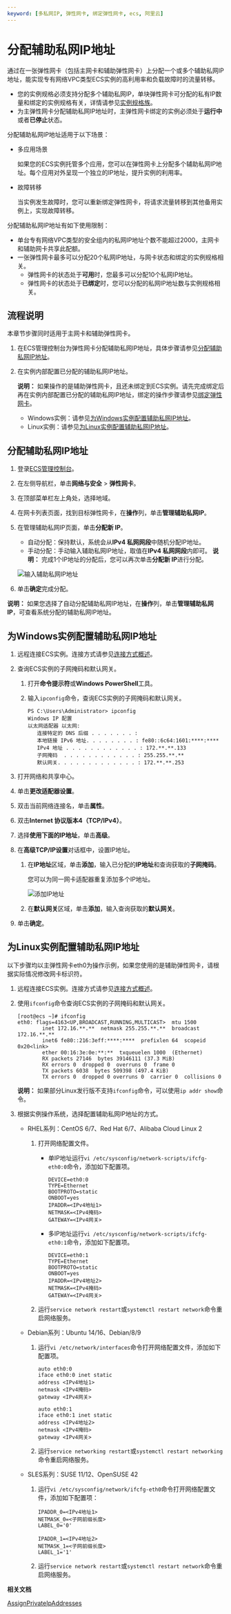 ```yaml
---
keyword: [多私网IP, 弹性网卡, 绑定弹性网卡, ecs, 阿里云]
---
```


# 分配辅助私网IP地址

通过在一张弹性网卡（包括主网卡和辅助弹性网卡）上分配一个或多个辅助私网IP地址，能实现专有网络VPC类型ECS实例的高利用率和负载故障时的流量转移。

-   您的实例规格必须支持分配多个辅助私网IP，单块弹性网卡可分配的私有IP数量和绑定的实例规格有关，详情请参见[实例规格族](/cn.zh-CN/实例/实例规格族.md)。
-   为主弹性网卡分配辅助私网IP地址时，主弹性网卡绑定的实例必须处于**运行中**或者**已停止**状态。

分配辅助私网IP地址适用于以下场景：

-   多应用场景

    如果您的ECS实例托管多个应用，您可以在弹性网卡上分配多个辅助私网IP地址。每个应用对外呈现一个独立的IP地址，提升实例的利用率。

-   故障转移

    当实例发生故障时，您可以重新绑定弹性网卡，将请求流量转移到其他备用实例上，实现故障转移。


分配辅助私网IP地址有如下使用限制：

-   单台专有网络VPC类型的安全组内的私网IP地址个数不能超过2000，主网卡和辅助网卡共享此配额。
-   一张弹性网卡最多可以分配20个私网IP地址，与网卡状态和绑定的实例规格相关。
    -   弹性网卡的状态处于**可用**时，您最多可以分配10个私网IP地址。
    -   弹性网卡的状态处于**已绑定**时，您可以分配的私网IP地址数与实例规格相关。

## 流程说明

本章节步骤同时适用于主网卡和辅助弹性网卡。

1.  在ECS管理控制台为弹性网卡分配辅助私网IP地址，具体步骤请参见[分配辅助私网IP地址](#section_bam_ihj_gsy)。

2.  在实例内部配置已分配的辅助私网IP地址。

    **说明：** 如果操作的是辅助弹性网卡，且还未绑定到ECS实例。请先完成绑定后再在实例内部配置已分配的辅助私网IP地址，绑定的操作步骤请参见[绑定弹性网卡](/cn.zh-CN/网络/弹性网卡/绑定弹性网卡.md)。

    -   Windows实例：请参见[为Windows实例配置辅助私网IP地址](#section_y4b_krk_ggb)。
    -   Linux实例：请参见[为Linux实例配置辅助私网IP地址](#section_b2x_hlb_3gb)。

## 分配辅助私网IP地址

1.  登录[ECS管理控制台](https://ecs.console.aliyun.com)。

2.  在左侧导航栏，单击**网络与安全** \> **弹性网卡**。

3.  在顶部菜单栏左上角处，选择地域。

4.  在网卡列表页面，找到目标弹性网卡，在**操作**列，单击**管理辅助私网IP**。

5.  在管理辅助私网IP页面，单击**分配新 IP**。

    -   自动分配：保持默认，系统会从**IPv4 私网网段**中随机分配IP地址。
    -   手动分配：手动输入辅助私网IP地址，取值在**IPv4 私网网段**内即可。
    **说明：** 完成1个IP地址的分配后，您可以再次单击**分配新 IP**进行分配。

    ![输入辅助私网IP地址](https://static-aliyun-doc.oss-cn-hangzhou.aliyuncs.com/assets/img/zh-CN/2645459951/p47047.png)

6.  单击**确定**完成分配。


**说明：** 如果您选择了自动分配辅助私网IP地址，在**操作**列，单击**管理辅助私网IP**，可查看系统分配的辅助私网IP地址。

## 为Windows实例配置辅助私网IP地址

1.  远程连接ECS实例。连接方式请参见[连接方式概述](/cn.zh-CN/实例/连接实例/连接方式概述.md)。

2.  查询ECS实例的子网掩码和默认网关。

    1.  打开**命令提示符**或**Windows PowerShell**工具。

    2.  输入`ipconfig`命令，查询ECS实例的子网掩码和默认网关。

        ```
        PS C:\Users\Administrator> ipconfig
        Windows IP 配置
        以太网适配器 以太网:
           连接特定的 DNS 后缀 . . . . . . . :
           本地链接 IPv6 地址. . . . . . . . : fe80::6c64:1601:****:****
           IPv4 地址 . . . . . . . . . . . . : 172.**.**.133
           子网掩码  . . . . . . . . . . . . : 255.255.**.**
           默认网关. . . . . . . . . . . . . : 172.**.**.253
        ```

3.  打开网络和共享中心。

4.  单击**更改适配器设置**。

5.  双击当前网络连接名，单击**属性**。

6.  双击**Internet 协议版本4（TCP/IPv4）**。

7.  选择**使用下面的IP地址**，单击**高级**。

8.  在**高级TCP/IP设置**对话框中，设置IP地址。

    1.  在**IP地址**区域，单击**添加**，输入已分配的**IP地址**和查询获取的**子网掩码**。

        您可以为同一网卡适配器重复添加多个IP地址。

        ![添加IP地址](https://static-aliyun-doc.oss-cn-hangzhou.aliyuncs.com/assets/img/zh-CN/3645459951/p47049.png)

    2.  在**默认网关**区域，单击**添加**，输入查询获取的**默认网关**。

9.  单击**确定**。


## 为Linux实例配置辅助私网IP地址

以下步骤均以主弹性网卡eth0为操作示例，如果您使用的是辅助弹性网卡，请根据实际情况修改网卡标识符。

1.  远程连接ECS实例。连接方式请参见[连接方式概述](/cn.zh-CN/实例/连接实例/连接方式概述.md)。

2.  使用`ifconfig`命令查询ECS实例的子网掩码和默认网关。

    ```
    [root@ecs ~]# ifconfig
    eth0: flags=4163<UP,BROADCAST,RUNNING,MULTICAST>  mtu 1500
            inet 172.16.**.**  netmask 255.255.**.**  broadcast 172.16.**.**
            inet6 fe80::216:3eff:****:****  prefixlen 64  scopeid 0x20<link>
            ether 00:16:3e:0e:**:**  txqueuelen 1000  (Ethernet)
            RX packets 27146  bytes 39146111 (37.3 MiB)
            RX errors 0  dropped 0  overruns 0  frame 0
            TX packets 6038  bytes 509398 (497.4 KiB)
            TX errors 0  dropped 0 overruns 0  carrier 0  collisions 0
    ```

    **说明：** 如果部分Linux发行版不支持`ifconfig`命令，可以使用`ip addr show`命令。

3.  根据实例操作系统，选择配置辅助私网IP地址的方式。

    -   RHEL系列：CentOS 6/7、Red Hat 6/7、Alibaba Cloud Linux 2
        1.  打开网络配置文件。
            -   单IP地址运行`vi /etc/sysconfig/network-scripts/ifcfg-eth0:0`命令，添加如下配置项。

                ```
                DEVICE=eth0:0
                TYPE=Ethernet
                BOOTPROTO=static
                ONBOOT=yes
                IPADDR=<IPv4地址1>
                NETMASK=<IPv4掩码>
                GATEWAY=<IPv4网关>
                ```

            -   多IP地址运行`vi /etc/sysconfig/network-scripts/ifcfg-eth0:1`命令，添加如下配置项。

                ```
                DEVICE=eth0:1
                TYPE=Ethernet
                BOOTPROTO=static
                ONBOOT=yes
                IPADDR=<IPv4地址2>
                NETMASK=<IPv4掩码>
                GATEWAY=<IPv4网关>
                ```

        2.  运行`service network restart`或`systemctl restart network`命令重启网络服务。
    -   Debian系列：Ubuntu 14/16、Debian/8/9
        1.  运行`vi /etc/network/interfaces`命令打开网络配置文件，添加如下配置项。

            ```
            auto eth0:0
            iface eth0:0 inet static
            address <IPv4地址1>
            netmask <IPv4掩码>
            gateway <IPv4网关>
            
            auto eth0:1
            iface eth0:1 inet static
            address <IPv4地址2>
            netmask <IPv4掩码>
            gateway <IPv4网关>
            ```

        2.  运行`service networking restart`或`systemctl restart networking`命令重启网络服务。
    -   SLES系列：SUSE 11/12、OpenSUSE 42
        1.  运行`vi /etc/sysconfig/network/ifcfg-eth0`命令打开网络配置文件，添加如下配置项：

            ```
            IPADDR_0=<IPv4地址1>
            NETMASK_0=<子网前缀长度>
            LABEL_0='0'
            
            IPADDR_1=<IPv4地址2>
            NETMASK_1=<子网前缀长度>
            LABEL_1='1'
            ```

        2.  运行`service network restart`或`systemctl restart network`命令重启网络服务。

**相关文档**  


[AssignPrivateIpAddresses](/cn.zh-CN/API参考/弹性网卡/AssignPrivateIpAddresses.md)

